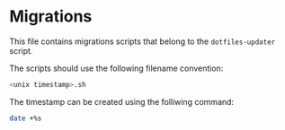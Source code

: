 # Migrations
This file contains migrations scripts that belong to the `dotfiles-updater` script.

The scripts should use the following filename convention:

```bash
<unix timestamp>.sh
```

The timestamp can be created using the folliwing command:

```bash
date +%s
```

